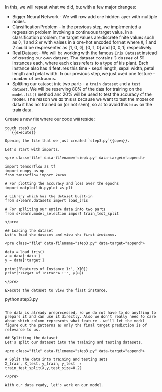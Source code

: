 In this, we will repeat what we did, but with a few major changes:
* Bigger Neural Network - We will now add one hidden layer with multiple nodes.
* Classification Problem - In the previous step, we implemented a regression problem involving a continuous target value. In a classification problem, the target values are discrete finite values such as 0, 1 and 2 or with values in a one-hot encoded format where 0, 1 and 2 could be respresented as [1, 0, 0], [0, 1, 0] and [0, 0, 1] respectively.
* Real Dataset - We will be working with the famous `Iris Dataset` instead of creating our own dataset. The dataset contains 3 classes of 50 instances each, where each class refers to a type of iris plant. Each instance also has 4 features this time - sepal length, sepal width, petal length and petal width. In our previous step, we just used one feature - number of bedrooms.
* Splitting our dataset into two parts - a `train dataset` and a `test dataset`. We will be reserving 80% of the data for training on the `model.fit()` method and 20% will be used to test the accuracy of the model. The reason we do this is because we want to test the model on data it has not trained on (or not seen), so as to avoid this `bias` on the train data.

Create a new file where our code will reside:

```
touch step3.py
```{{execute}}

Opening the file that we just created `step3.py`{{open}}.

Let's start with imports. 

<pre class="file" data-filename="step3.py" data-target="append">

import tensorflow as tf
import numpy as np
from tensorflow import keras

# For plotting the accuracy and loss over the epochs
import matplotlib.pyplot as plt

# Library which has the dataset built-in
from sklearn.datasets import load_iris

# For splliting our entire data into two parts
from sklearn.model_selection import train_test_split

</pre>

## Loading the dataset
Let's load the dataset and view the first instance.

<pre class="file" data-filename="step3.py" data-target="append">

data = load_iris()
X = data['data']
y = data['target']

print('Features of Instance 1:', X[0])
print('Target of Instance 1:', y[0])

</pre>

Execute the dataset to view the first instance.

```
python step3.py

```{{execute}}

The data is already preprocessed, so we do not have to do anything to prepare it and can use it directly. Also we don't really need to care about which column represents what feature - we'll let the model figure out the patterns as only the final target prediction is of relevance to us.

## Splitting the dataset
Let's split our dataset into the training and testing datasets. 

<pre class="file" data-filename="step3.py" data-target="append">

# Split the data into training and testing sets
X_train, X_test, y_train, y_test  = train_test_split(X,y,test_size=0.2)

</pre>

With our data ready, let's work on our model.